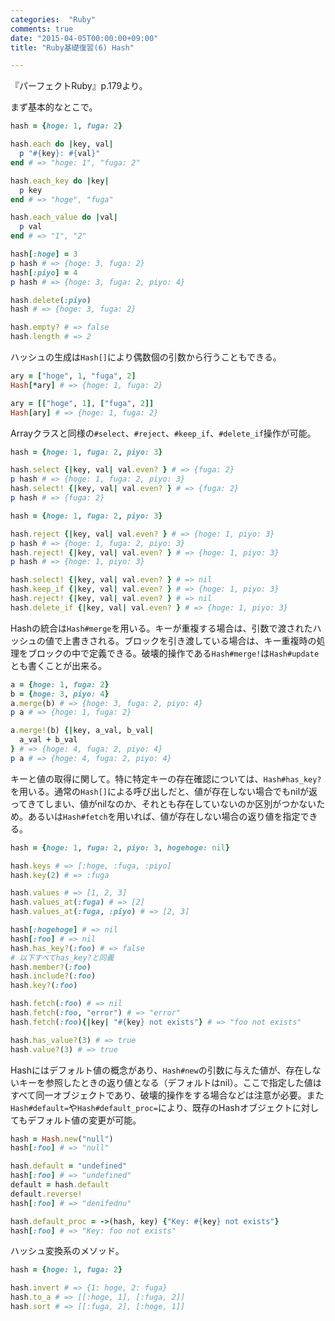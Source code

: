 ```yaml
---
categories:  "Ruby"
comments: true
date: "2015-04-05T00:00:00+09:00"
title: "Ruby基礎復習(6) Hash"

---
```


『パーフェクトRuby』p.179より。

まず基本的なとこで。

```ruby
hash = {hoge: 1, fuga: 2}

hash.each do |key, val|
  p "#{key}: #{val}"
end # => "hoge: 1", "fuga: 2"

hash.each_key do |key|
  p key
end # => "hoge", "fuga"

hash.each_value do |val|
  p val
end # => "1", "2"

hash[:hoge] = 3
p hash # => {hoge: 3, fuga: 2}
hash[:piyo] = 4
p hash # => {hoge: 3, fuga: 2, piyo: 4}

hash.delete(:piyo)
hash # => {hoge: 3, fuga: 2}

hash.empty? # => false
hash.length # => 2
```

ハッシュの生成は`Hash[]`により偶数個の引数から行うこともできる。

```ruby
ary = ["hoge", 1, "fuga", 2]
Hash[*ary] # => {hoge: 1, fuga: 2}

ary = [["hoge", 1], ["fuga", 2]]
Hash[ary] # => {hoge: 1, fuga: 2}
```

Arrayクラスと同様の`#select`、`#reject`、`#keep_if`、`#delete_if`操作が可能。

```ruby
hash = {hoge: 1, fuga: 2, piyo: 3}

hash.select {|key, val| val.even? } # => {fuga: 2}
p hash # => {hoge: 1, fuga: 2, piyo: 3}
hash.select! {|key, val| val.even? } # => {fuga: 2}
p hash # => {fuga: 2}

hash = {hoge: 1, fuga: 2, piyo: 3}

hash.reject {|key, val| val.even? } # => {hoge: 1, piyo: 3}
p hash # => {hoge: 1, fuga: 2, piyo: 3}
hash.reject! {|key, val| val.even? } # => {hoge: 1, piyo: 3}
p hash # => {hoge: 1, piyo: 3}

hash.select! {|key, val| val.even? } # => nil
hash.keep_if {|key, val| val.even? } # => {hoge: 1, piyo: 3}
hash.reject! {|key, val| val.even? } # => nil
hash.delete_if {|key, val| val.even? } # => {hoge: 1, piyo: 3}
```

Hashの統合は`Hash#merge`を用いる。キーが重複する場合は、引数で渡されたハッシュの値で上書きされる。ブロックを引き渡している場合は、キー重複時の処理をブロックの中で定義できる。破壊的操作である`Hash#merge!`は`Hash#update`とも書くことが出来る。

```ruby
a = {hoge: 1, fuga: 2}
b = {hoge: 3, piyo: 4}
a.merge(b) # => {hoge: 3, fuga: 2, piyo: 4}
p a # => {hoge: 1, fuga: 2}

a.merge!(b) {|key, a_val, b_val|
  a_val + b_val
} # => {hoge: 4, fuga: 2, piyo: 4}
p a # => {hoge: 4, fuga: 2, piyo: 4}
```

キーと値の取得に関して。特に特定キーの存在確認については、`Hash#has_key?`を用いる。通常の`Hash[]`による呼び出しだと、値が存在しない場合でもnilが返ってきてしまい、値がnilなのか、それとも存在していないのか区別がつかないため。あるいは`Hash#fetch`を用いれば、値が存在しない場合の返り値を指定できる。

```ruby
hash = {hoge: 1, fuga: 2, piyo: 3, hogehoge: nil}

hash.keys # => [:hoge, :fuga, :piyo]
hash.key(2) # => :fuga

hash.values # => [1, 2, 3]
hash.values_at(:fuga) # => [2]
hash.values_at(:fuga, :piyo) # => [2, 3]

hash[:hogehoge] # => nil
hash[:foo] # => nil
hash.has_key?(:foo) # => false
# 以下すべてhas_key?と同義
hash.member?(:foo)
hash.include?(:foo)
hash.key?(:foo)

hash.fetch(:foo) # => nil
hash.fetch(:foo, "error") # => "error"
hash.fetch(:foo){|key| "#{key} not exists"} # => "foo not exists"

hash.has_value?(3) # => true
hash.value?(3) # => true
```

Hashにはデフォルト値の概念があり、`Hash#new`の引数に与えた値が、存在しないキーを参照したときの返り値となる（デフォルトはnil）。ここで指定した値はすべて同一オブジェクトであり、破壊的操作をする場合などは注意が必要。また`Hash#default=`や`Hash#default_proc=`により、既存のHashオブジェクトに対してもデフォルト値の変更が可能。

```ruby
hash = Hash.new("null")
hash[:foo] # => "null"

hash.default = "undefined"
hash[:foo] # => "undefined"
default = hash.default
default.reverse!
hash[:foo] # => "denifednu"

hash.default_proc = ->(hash, key) {"Key: #{key} not exists"}
hash[:foo] # => "Key: foo not exists"
```

ハッシュ変換系のメソッド。

```ruby
hash = {hoge: 1, fuga: 2}

hash.invert # => {1: hoge, 2: fuga}
hash.to_a # => [[:hoge, 1], [:fuga, 2]]
hash.sort # => [[:fuga, 2], [:hoge, 1]]
```

